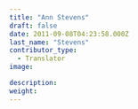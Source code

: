 ```yaml
---
title: "Ann Stevens"
draft: false
date: 2011-09-08T04:23:58.000Z
last_name: "Stevens"
contributor_type:
  - Translator
image:

description:
weight:
---
```


